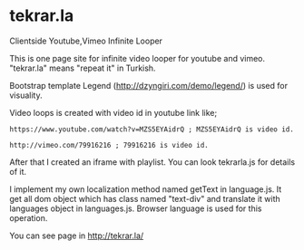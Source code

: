 # tekrar.la
Clientside Youtube,Vimeo Infinite Looper


This is one page site for infinite video looper for youtube and vimeo.
"tekrar.la" means "repeat it" in Turkish.


Bootstrap template Legend (http://dzyngiri.com/demo/legend/) is used for visuality.


Video loops is created with video id in youtube link like;

    https://www.youtube.com/watch?v=MZS5EYAidrQ ; MZS5EYAidrQ is video id.

    http://vimeo.com/79916216 ; 79916216 is video id.

After that I created an iframe with playlist. You can look tekrarla.js for details of it.


I implement my own localization method named getText in language.js. It get all dom object which has class named "text-div" and translate it with languages object in languages.js. Browser language is used for this operation.

You can see page in http://tekrar.la/